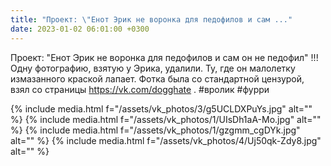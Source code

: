 ```yaml
---
title: "Проект: \"Енот Эрик не воронка для педофилов и сам ..."
date: 2023-01-02 06:01:00 +0300
---
```


Проект: "Енот Эрик не воронка для педофилов и сам он не педофил"
!!! Одну фотографию, взятую у Эрика, удалили. Ту, где он малолетку измазанного краской лапает. Фотка была со стандартной цензурой, взял со страницы https://vk.com/dogghate .
#вролик
#фурри


{% include media.html f="/assets/vk_photos/3/g5UCLDXPuYs.jpg" alt="" %}
{% include media.html f="/assets/vk_photos/1/UIsDh1aA-Mo.jpg" alt="" %}
{% include media.html f="/assets/vk_photos/1/gzgmm_cgDYk.jpg" alt="" %}
{% include media.html f="/assets/vk_photos/4/Uj50qk-Zdy8.jpg" alt="" %}
